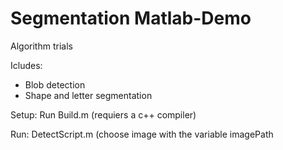 # Segmentation Matlab-Demo
Algorithm trials 

Icludes:
* Blob detection
* Shape and letter segmentation

Setup:
Run Build.m (requiers a c++ compiler)

Run: 
DetectScript.m
(choose image with the variable imagePath
